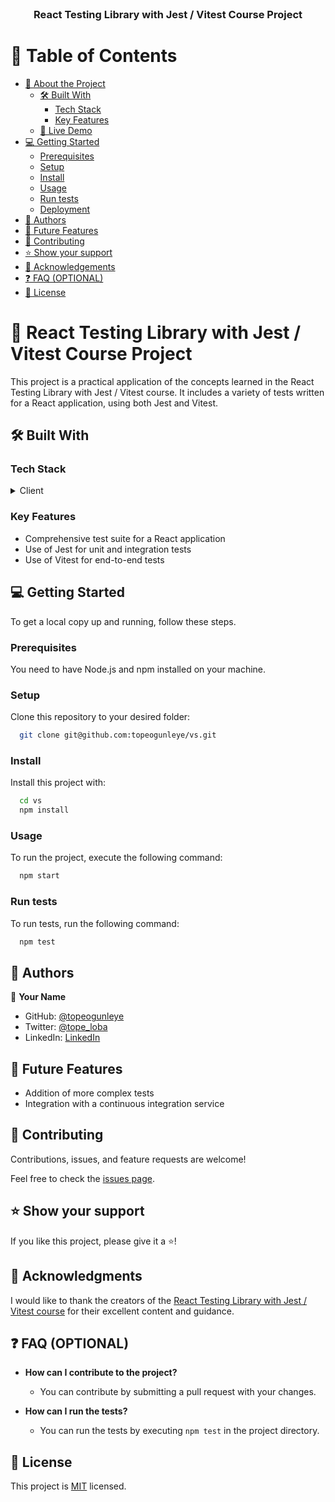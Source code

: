 <div align="center">
  <!-- <img src="murple_logo.png" alt="logo" width="140"  height="auto" /> -->
  <br/>
  <h3><b>React Testing Library with Jest / Vitest Course Project</b></h3>
</div>

# 📗 Table of Contents

- [📖 About the Project](#about-project)
  - [🛠 Built With](#built-with)
    - [Tech Stack](#tech-stack)
    - [Key Features](#key-features)
  - [🚀 Live Demo](#live-demo)
- [💻 Getting Started](#getting-started)
  - [Prerequisites](#prerequisites)
  - [Setup](#setup)
  - [Install](#install)
  - [Usage](#usage)
  - [Run tests](#run-tests)
  - [Deployment](#deployment)
- [👥 Authors](#authors)
- [🔭 Future Features](#future-features)
- [🤝 Contributing](#contributing)
- [⭐️ Show your support](#support)
- [🙏 Acknowledgements](#acknowledgements)
- [❓ FAQ (OPTIONAL)](#faq)
- [📝 License](#license)

# 📖 React Testing Library with Jest / Vitest Course Project <a name="about-project"></a>

This project is a practical application of the concepts learned in the React Testing Library with Jest / Vitest course. It includes a variety of tests written for a React application, using both Jest and Vitest.

## 🛠 Built With <a name="built-with"></a>

### Tech Stack <a name="tech-stack"></a>

<details>
  <summary>Client</summary>
  <ul>
    <li><a href="https://reactjs.org/">React.js</a></li>
    <li><a href="https://jestjs.io/">Jest</a></li>
    <li><a href="https://vitest.dev/">Vitest</a></li>
  </ul>
</details>

### Key Features <a name="key-features"></a>

- Comprehensive test suite for a React application
- Use of Jest for unit and integration tests
- Use of Vitest for end-to-end tests

## 💻 Getting Started <a name="getting-started"></a>

To get a local copy up and running, follow these steps.

### Prerequisites

You need to have Node.js and npm installed on your machine.

### Setup

Clone this repository to your desired folder:

```sh
  git clone git@github.com:topeogunleye/vs.git
```

### Install

Install this project with:

```sh
  cd vs
  npm install
```

### Usage

To run the project, execute the following command:

```sh
  npm start
```

### Run tests

To run tests, run the following command:

```sh
  npm test
```

## 👥 Authors <a name="authors"></a>

👤 **Your Name**

- GitHub: [@topeogunleye](https://github.com/topeogunleye)
- Twitter: [@tope_loba](https://twitter.com/tope_loba)
- LinkedIn: [LinkedIn](https://linkedin.com/in/ogunleye)

## 🔭 Future Features <a name="future-features"></a>

- Addition of more complex tests
- Integration with a continuous integration service

## 🤝 Contributing <a name="contributing"></a>

Contributions, issues, and feature requests are welcome!

Feel free to check the [issues page](https://github.com/topeogunleye/vs/issues).

## ⭐️ Show your support <a name="support"></a>

If you like this project, please give it a ⭐️!

## 🙏 Acknowledgments <a name="acknowledgements"></a>

I would like to thank the creators of the [React Testing Library with Jest / Vitest course](https://www.udemy.com/share/1040ZS3@xLSibsM_ibQQsiH0V62I7hPJmqX_kA0obwZVYEPavIdECm4KRK2D7sPH17GSqqjWvg==/) for their excellent content and guidance.

## ❓ FAQ (OPTIONAL) <a name="faq"></a>

- **How can I contribute to the project?**

  - You can contribute by submitting a pull request with your changes.

- **How can I run the tests?**

  - You can run the tests by executing `npm test` in the project directory.

## 📝 License <a name="license"></a>

This project is [MIT](./LICENSE) licensed.